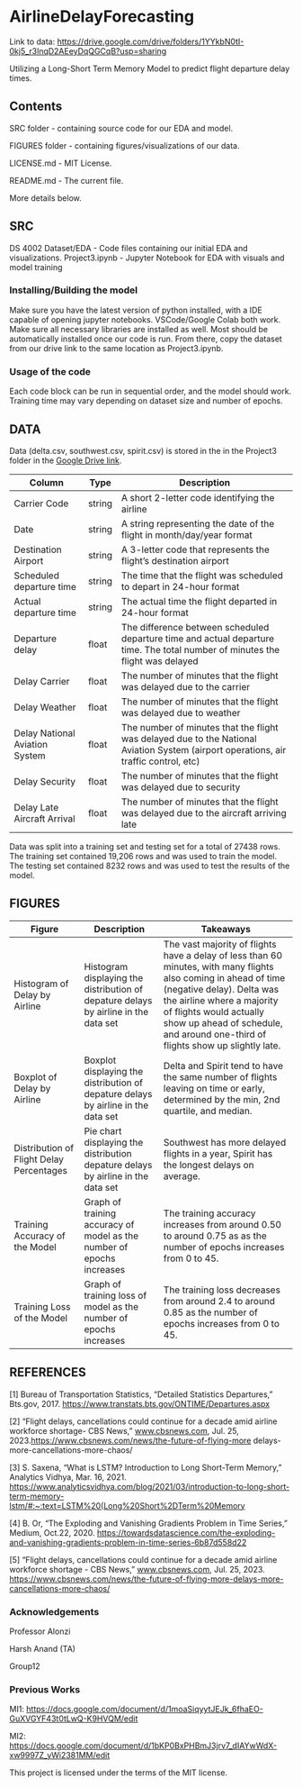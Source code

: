 # AirlineDelayForecasting

Link to data: https://drive.google.com/drive/folders/1YYkbN0tI-0kj5_r3lnqD2AEeyDqQGCqB?usp=sharing

Utilizing a Long-Short Term Memory Model to predict flight departure delay times.

## Contents
SRC folder - containing source code for our EDA and model.

FIGURES folder - containing figures/visualizations of our data.

LICENSE.md - MIT License.

README.md - The current file.

More details below.

## SRC
DS 4002 Dataset/EDA - Code files containing our initial EDA and visualizations.
Project3.ipynb - Jupyter Notebook for EDA with visuals and model training


### Installing/Building the model
Make sure you have the latest version of python installed, with a IDE capable of opening jupyter notebooks. VSCode/Google Colab both work. Make sure all necessary libraries are installed as well. Most should be automatically installed once our code is run. From there, copy the dataset from our drive link to the same location as Project3.ipynb. 

### Usage of the code
Each code block can be run in sequential order, and the model should work. Training time may vary depending on dataset size and number of epochs.

## DATA
Data (delta.csv, southwest.csv, spirit.csv) is stored in the in the Project3 folder in the [Google Drive link](https://drive.google.com/drive/folders/1YYkbN0tI-0kj5_r3lnqD2AEeyDqQGCqB).

| Column                       | Type   | Description                                                      |
|------------------------------|--------|------------------------------------------------------------------|
| Carrier Code                 | string | A short 2-letter code identifying the airline                    |
| Date                         | string | A string representing the date of the flight in month/day/year format |
| Destination Airport          | string | A 3-letter code that represents the flight’s destination airport  |
| Scheduled departure time     | string | The time that the flight was scheduled to depart in 24-hour format |
| Actual departure time         | string | The actual time the flight departed in 24-hour format              |
| Departure delay               | float  | The difference between scheduled departure time and actual departure time. The total number of minutes the flight was delayed |
| Delay Carrier                 | float  | The number of minutes that the flight was delayed due to the carrier |
| Delay Weather                 | float  | The number of minutes that the flight was delayed due to weather   |
| Delay National Aviation System | float | The number of minutes that the flight was delayed due to the National Aviation System (airport operations, air traffic control, etc) |
| Delay Security                | float  | The number of minutes that the flight was delayed due to security  |
| Delay Late Aircraft Arrival   | float  | The number of minutes that the flight was delayed due to the aircraft arriving late |


Data was split into a training set and testing set for a total of 27438 rows. The training set contained 19,206 rows and was used to train the model. The testing set contained 8232 rows and was used to test the results of the model.

## FIGURES
| **Figure**       | **Description**     | **Takeaways** |
|--------------|-----------|------------|
|  Histogram of Delay by Airline | Histogram displaying the distribution of depature delays by airline in the data set| The vast majority of flights have a delay of less than 60 minutes, with many flights also coming in ahead of time (negative delay). Delta was the airline where a majority of flights would actually show up ahead of schedule, and around one-third of flights show up slightly late. |
| Boxplot of Delay by Airline | Boxplot displaying the distribution of depature delays by airline in the data set  |   Delta and Spirit tend to have the same number of flights leaving on time or early, determined by the min, 2nd quartile, and median. |
| Distribution of Flight Delay Percentages | Pie chart displaying the distribution depature delays by airline in the data set   | Southwest has more delayed flights in a year, Spirit has the longest delays on average. |
| Training Accuracy of the Model | Graph of training accuracy of model as the number of epochs increases | The training accuracy increases from around 0.50 to around 0.75 as as the number of epochs increases from 0 to 45. |
| Training Loss of the Model | Graph of training loss of model as the number of epochs increases | The training loss decreases from around 2.4 to around 0.85 as the number of epochs increases from 0 to 45. |

## REFERENCES
[1] Bureau of Transportation Statistics, “Detailed Statistics Departures,” Bts.gov, 2017.
https://www.transtats.bts.gov/ONTIME/Departures.aspx

[2] “Flight delays, cancellations could continue for a decade amid airline workforce shortage- CBS News,” www.cbsnews.com, Jul. 25, 2023.https://www.cbsnews.com/news/the-future-of-flying-more delays-more-cancellations-more-chaos/

[3] S. Saxena, “What is LSTM? Introduction to Long Short-Term Memory,” Analytics Vidhya, Mar. 16, 2021. https://www.analyticsvidhya.com/blog/2021/03/introduction-to-long-short-term-memory-lstm/#:~:text=LSTM%20(Long%20Short%2DTerm%20Memory

[4] B. Or, “The Exploding and Vanishing Gradients Problem in Time Series,” Medium, Oct.22, 2020. https://towardsdatascience.com/the-exploding-and-vanishing-gradients-problem-in-time-series-6b87d558d22

[5]	“Flight delays, cancellations could continue for a decade amid airline workforce shortage - CBS News,” www.cbsnews.com, Jul. 25, 2023. https://www.cbsnews.com/news/the-future-of-flying-more-delays-more-cancellations-more-chaos/ 


### Acknowledgements
Professor Alonzi

Harsh Anand (TA)

Group12

### Previous Works
MI1: https://docs.google.com/document/d/1moaSiqyytJEJk_6fhaEO-GuXVGYF43t0tLwQ-K9HVQM/edit

MI2: https://docs.google.com/document/d/1bKP0BxPHBmJ3jrv7_dIAYwWdX-xw9997Z_yWi2381MM/edit

This project is licensed under the terms of the MIT license.
